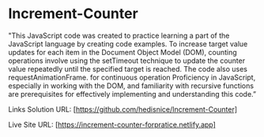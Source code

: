 # Increment-Counter
"This JavaScript code was created to practice learning a part of the JavaScript language by creating code examples. To increase target value updates for each item in the Document Object Model (DOM), counting operations involve using the setTimeout technique to update the counter value repeatedly until the specified target is reached. The code also uses requestAnimationFrame. for continuous operation Proficiency in JavaScript, especially in working with the DOM, and familiarity with recursive functions are prerequisites for effectively implementing and understanding this code.”

Links Solution URL: [https://github.com/hedisnice/Increment-Counter]

Live Site URL: [https://increment-counter-forpratice.netlify.app]
